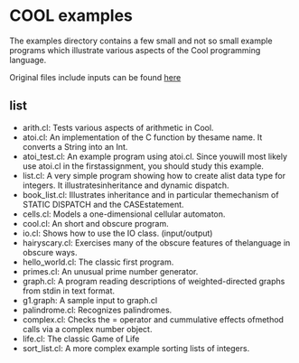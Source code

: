# COOL examples

The examples directory contains a few small and not so small
example programs which illustrate various aspects of the Cool
programming language.

Original files include inputs can be found [here](http://sist.shanghaitech.edu.cn/faculty/songfu/course/spring2017/cs131/COOL/cool-examples.tar.gz)

## list

- arith.cl: Tests various aspects of arithmetic in Cool.
- atoi.cl: An implementation of the C function by thesame name. It converts a String into an Int.
- atoi_test.cl: An example program using atoi.cl. Since youwill most likely use atoi.cl in the firstassignment, you should study this example.
- list.cl: A very simple program showing how to create alist data type for integers. It illustratesinheritance and dynamic dispatch.
- book_list.cl: Illustrates inheritance and in particular themechanism of STATIC DISPATCH and the CASEstatement.
- cells.cl: Models a one-dimensional cellular automaton.
- cool.cl: An short and obscure program.
- io.cl: Shows how to use the IO class. (input/output)
- hairyscary.cl: Exercises many of the obscure features of thelanguage in obscure ways.
- hello_world.cl: The classic first program.
- primes.cl: An unusual prime number generator.
- graph.cl: A program reading descriptions of weighted-directed graphs from stdin in text format.
- g1.graph: A sample input to graph.cl
- palindrome.cl: Recognizes palindromes.
- complex.cl: Checks the = operator and cummulative effects ofmethod calls via a complex number object.
- life.cl: The classic Game of Life
- sort_list.cl: A more complex example sorting lists of integers.
